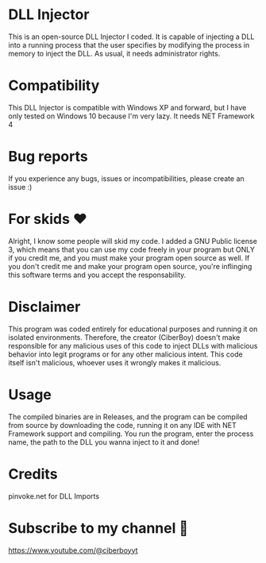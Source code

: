 # DLL Injector
This is an open-source DLL Injector I coded. 
It is capable of injecting a DLL into a running process that the user specifies by modifying the process in memory to inject the DLL.
As usual, it needs administrator rights.
# Compatibility
This DLL Injector is compatible with Windows XP and forward, but I have only tested on Windows 10 because I'm very lazy.
It needs NET Framework 4
# Bug reports
If you experience any bugs, issues or incompatibilities, please create an issue :)
# For skids ❤️
Alright, I know some people will skid my code.
I added a GNU Public license 3, which means that you can use my code freely in your program 
but ONLY if you credit me, and you must make your program open source as well.
If you don't credit me and make your program open source, you're inflinging this software terms and you accept the responsability.
# Disclaimer
This program was coded entirely for educational purposes and running it on isolated environments.
Therefore, the creator (CiberBoy) doesn't make responsible for any malicious uses of this code to inject DLLs with malicious behavior
into legit programs or for any other malicious intent. This code itself isn't malicious, whoever uses it wrongly makes it malicious.
# Usage
The compiled binaries are in Releases, and the program can be compiled from source by downloading the code, running it on any IDE with NET Framework support and compiling.
You run the program, enter the process name, the path to the DLL you wanna inject to it and done!
# Credits
pinvoke.net for DLL Imports
# Subscribe to my channel 🙏
https://www.youtube.com/@ciberboyyt
